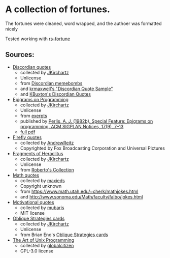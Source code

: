 # A collection of fortunes.

The fortunes were cleaned, word wrapped, and the authoer was formatted nicely

Tested working with [rs-fortune](https://github.com/zuisong/rs-fortune)

## Sources:

- [Discordian quotes](discordian)
  - collected by [JKirchartz](https://github.com/JKirchartz/fortunes/blob/master/memebomb)
  - Unlicense
  - from [Discordian memebombs](http://principiadiscordia.com/memebombs/)
  - and [krmaxwell's "Discordian Quote Sample"](https://gist.github.com/krmaxwell/7131789)
  - and [KBuxton's Discordian Quotes](https://kbuxton.com/discordia/discordianquotes.html)
- [Epigrams on Programming](epigrams_on_programming)
  - collected by [JKirchartz](https://github.com/JKirchartz/fortunes/blob/master/epigrams_in_programming)
  - Unlicense
  - from [exerpts](http://www.cs.yale.edu/homes/perlis-alan/quotes.html)
  - published by [Perlis, A. J. (1982b). Special Feature: Epigrams on programming. ACM SIGPLAN Notices, 17(9), 7–13](https://doi.org/10.1145/947955.1083808)
  - [full pdf](https://gwern.net/doc/cs/algorithm/1982-perlis.pdf)
- [Firefly quotes](firefly)
  - collected by [AndrewReitz](https://github.com/AndrewReitz/fortune-firefly)
  - Copyrighted by Fox Broadcasting Corporation and Universal Pictures
- [Fragments of Heraclitus](fragments_of_heraclitus)
  - collected by [JKirchartz](https://github.com/JKirchartz/fortunes/blob/master/HeraclitusFragments)
  - Unlicense
  - from [Roberto's Collection](https://github.com/r03ert0/Heraclitus-Fragments)
- [Math quotes](math)
  - collected by [maxieds](https://github.com/maxieds/math-fortune-mod)
  - Copyright unknown
  - from https://www.math.utah.edu/~cherk/mathjokes.html
  - and http://www.sonoma.edu/Math/faculty/falbo/jokes.html
- [Motivational quotes](motivate)
  - collected by [mubaris](https://github.com/mubaris/motivate)
  - MIT license
- [Oblique Strategies cards](oblique_strategies)
  - collected by [JKirchartz](https://github.com/JKirchartz/fortunes/blob/master/ObliqueStrategies)
  - Unlicense
  - from Brian Eno's [Oblique Strategies cards](https://en.wikipedia.org/wiki/Oblique_Strategies)
- [The Art of Unix Programming](taoup)
  - collected by [globalcitizen](https://github.com/globalcitizen/taoup)
  - GPL-3.0 license
